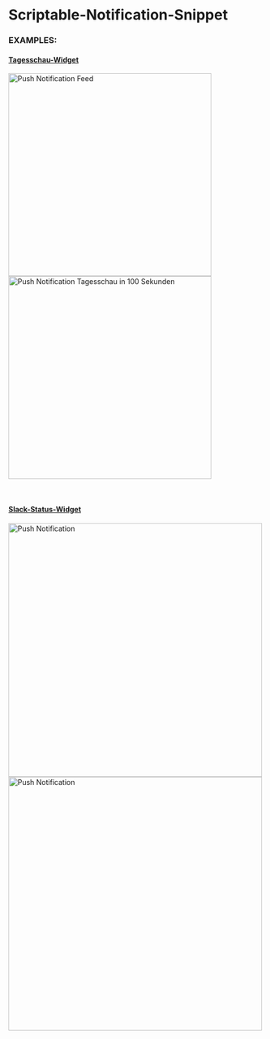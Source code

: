 # Scriptable-Notification-Snippet

### EXAMPLES:

#### [Tagesschau-Widget](https://github.com/iamrbn/tagesschau-widget#push-notifications)

<p align="left">
<img title="Push Notification Feed" src="[tagesschau-widget/Images/PushNotificationFeed.PNG](https://github.com/iamrbn/tagesschau-widget/blob/158acfff5093f7f35e98f3fc78724283c12bbfc5/Images/PushNotificationFeed.PNG)" width="400"/> <img title="Push Notification Tagesschau in 100 Sekunden" src="[Images/PushNotificationTS100Sek.gif](https://github.com/iamrbn/tagesschau-widget/blob/158acfff5093f7f35e98f3fc78724283c12bbfc5/Images/PushNotificationTS100Sek.gif)" width="400"/>
   </p>

<br>

#### [Slack-Status-Widget](https://github.com/iamrbn/slack-status#push-notifications-beta)

<p align="left">  
<img title="Push Notification" src="[slack-status/Images/getOKNotification.png](https://github.com/iamrbn/slack-status/blob/1e67e1ea969b791a36ebb71142ec8719594e1e8d/Images/getOKNotification.png)" width="500"/> <img title="Push Notification" src="[slack-status/Images/getIssueNotification.PNG](https://github.com/iamrbn/slack-status/blob/1e67e1ea969b791a36ebb71142ec8719594e1e8d/Images/getIssueNotification.PNG)https://github.com/iamrbn/slack-status/blob/1e67e1ea969b791a36ebb71142ec8719594e1e8d/Images/getIssueNotification.PNG" width="500"/>
  </p>
   
<br>
